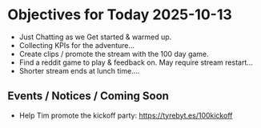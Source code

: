 # Objectives for Today 2025-10-13

- Just Chatting as we Get started & warmed up.
- Collecting KPIs for the adventure...
- Create clips / promote the stream with the 100 day game.
- Find a reddit game to play & feedback on. May require stream restart...
- Shorter stream ends at lunch time....

## Events / Notices / Coming Soon

- Help Tim promote the kickoff party: https://tyrebyt.es/100kickoff
